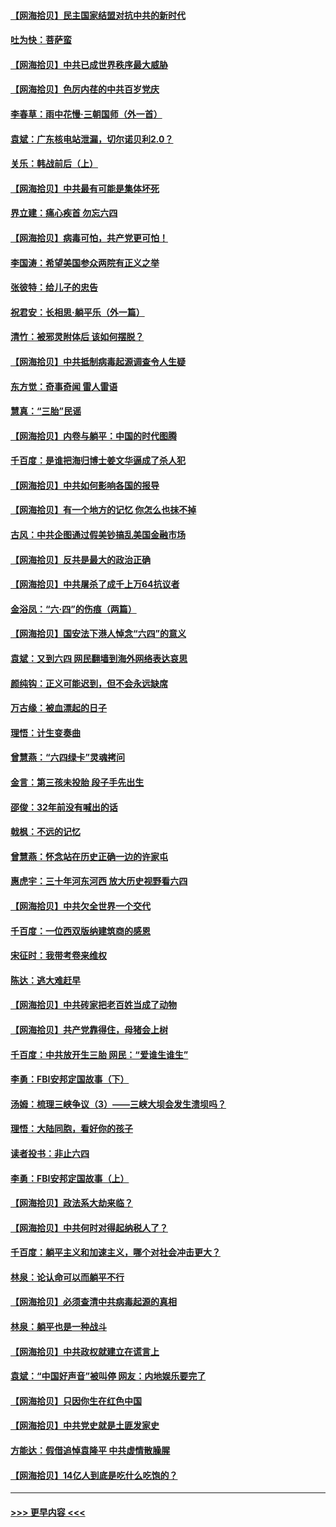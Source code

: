#### [【网海拾贝】民主国家结盟对抗中共的新时代](../pages/nsc993/n13031717.md?t=06190402) 
#### [吐为快：菩萨蛮](../pages/nsc993/n13030033.md?t=06190402) 
#### [【网海拾贝】中共已成世界秩序最大威胁](../pages/nsc993/n13028138.md?t=06190402) 
#### [【网海拾贝】色厉内荏的中共百岁党庆](../pages/nsc993/n13025582.md?t=06190402) 
#### [李春草：雨中花慢‧三朝国师（外一首）](../pages/nsc993/n13025567.md?t=06190402) 
#### [袁斌：广东核电站泄漏，切尔诺贝利2.0？](../pages/nsc993/n13025475.md?t=06190402) 
#### [关乐：韩战前后（上）](../pages/nsc993/n13025387.md?t=06190402) 
#### [【网海拾贝】中共最有可能是集体坏死](../pages/nsc993/n13023101.md?t=06190402) 
#### [界立建：痛心疾首 勿忘六四](../pages/nsc993/n13022339.md?t=06190402) 
#### [【网海拾贝】病毒可怕，共产党更可怕！](../pages/nsc993/n13020728.md?t=06190402) 
#### [李国涛：希望美国参众两院有正义之举](../pages/nsc993/n13020674.md?t=06190402) 
#### [张彼特：给儿子的忠告](../pages/nsc993/n13018934.md?t=06190402) 
#### [祝君安：长相思‧躺平乐（外一篇）](../pages/nsc993/n13018923.md?t=06190402) 
#### [清竹：被邪灵附体后 该如何摆脱？](../pages/nsc993/n13018877.md?t=06190402) 
#### [【网海拾贝】中共抵制病毒起源调查令人生疑](../pages/nsc993/n13017785.md?t=06190402) 
#### [东方觉：奇事奇闻 雷人雷语](../pages/nsc993/n13017577.md?t=06190402) 
#### [慧真：“三胎”民谣](../pages/nsc993/n13017394.md?t=06190402) 
#### [【网海拾贝】内卷与躺平：中国的时代图腾](../pages/nsc993/n13016128.md?t=06190402) 
#### [千百度：是谁把海归博士姜文华逼成了杀人犯](../pages/nsc993/n13015218.md?t=06190402) 
#### [【网海拾贝】中共如何影响各国的报导](../pages/nsc993/n13012599.md?t=06190402) 
#### [【网海拾贝】有一个地方的记忆 你怎么也抹不掉](../pages/nsc993/n13009802.md?t=06190402) 
#### [古风：中共企图通过假美钞搞乱美国金融市场](../pages/nsc993/n13009626.md?t=06190402) 
#### [【网海拾贝】反共是最大的政治正确](../pages/nsc993/n13007051.md?t=06190402) 
#### [【网海拾贝】中共屠杀了成千上万64抗议者](../pages/nsc993/n13002713.md?t=06190402) 
#### [金浴凤：“六·四”的伤痕（两篇）](../pages/nsc993/n13001719.md?t=06190402) 
#### [【网海拾贝】国安法下港人悼念“六四”的意义](../pages/nsc993/n13001039.md?t=06190402) 
#### [袁斌：又到六四 网民翻墙到海外网络表达哀思](../pages/nsc993/n13000995.md?t=06190402) 
#### [颜纯钩：正义可能迟到，但不会永远缺席](../pages/nsc993/n13000920.md?t=06190402) 
#### [万古缘：被血漂起的日子](../pages/nsc993/n13000914.md?t=06190402) 
#### [理悟：计生变奏曲](../pages/nsc993/n13000414.md?t=06190402) 
#### [曾慧燕：“六四绿卡”灵魂拷问](../pages/nsc993/n13000277.md?t=06190402) 
#### [金言：第三孩未投胎 段子手先出生](../pages/nsc993/n13000215.md?t=06190402) 
#### [邵俊：32年前没有喊出的话](../pages/nsc993/n13000181.md?t=06190402) 
#### [戟枫：不远的记忆](../pages/nsc993/n13000121.md?t=06190402) 
#### [曾慧燕：怀念站在历史正确一边的许家屯](../pages/nsc993/n13000073.md?t=06190402) 
#### [惠虎宇：三十年河东河西 放大历史视野看六四](../pages/nsc993/n13000018.md?t=06190402) 
#### [【网海拾贝】中共欠全世界一个交代](../pages/nsc993/n12998706.md?t=06190402) 
#### [千百度：一位西双版纳建筑商的感恩](../pages/nsc993/n12998487.md?t=06190402) 
#### [宋征时：我带考卷来维权](../pages/nsc993/n12994088.md?t=06190402) 
#### [陈达：逃大难赶早](../pages/nsc993/n12993569.md?t=06190402) 
#### [【网海拾贝】中共砖家把老百姓当成了动物](../pages/nsc993/n12993483.md?t=06190402) 
#### [【网海拾贝】共产党靠得住，母猪会上树](../pages/nsc993/n12990730.md?t=06190402) 
#### [千百度：中共放开生三胎 网民：“爱谁生谁生”](../pages/nsc993/n12990644.md?t=06190402) 
#### [李勇：FBI安邦定国故事（下）](../pages/nsc993/n12987854.md?t=06190402) 
#### [汤姆：梳理三峡争议（3）——三峡大坝会发生溃坝吗？](../pages/nsc993/n12989806.md?t=06190402) 
#### [理悟：大陆同胞，看好你的孩子](../pages/nsc993/n12989778.md?t=06190402) 
#### [读者投书：非止六四](../pages/nsc993/n12989673.md?t=06190402) 
#### [李勇：FBI安邦定国故事（上）](../pages/nsc993/n12987749.md?t=06190402) 
#### [【网海拾贝】政法系大劫来临？](../pages/nsc993/n12987596.md?t=06190402) 
#### [【网海拾贝】中共何时对得起纳税人了？](../pages/nsc993/n12985578.md?t=06190402) 
#### [千百度：躺平主义和加速主义，哪个对社会冲击更大？](../pages/nsc993/n12985512.md?t=06190402) 
#### [林泉：论认命可以而躺平不行](../pages/nsc993/n12985505.md?t=06190402) 
#### [【网海拾贝】必须查清中共病毒起源的真相](../pages/nsc993/n12984276.md?t=06190402) 
#### [林泉：躺平也是一种战斗](../pages/nsc993/n12984194.md?t=06190402) 
#### [【网海拾贝】中共政权就建立在谎言上](../pages/nsc993/n12981880.md?t=06190402) 
#### [袁斌：“中国好声音”被叫停 网友：内地娱乐要完了](../pages/nsc993/n12981826.md?t=06190402) 
#### [【网海拾贝】只因你生在红色中国](../pages/nsc993/n12979096.md?t=06190402) 
#### [【网海拾贝】中共党史就是土匪发家史](../pages/nsc993/n12976478.md?t=06190402) 
#### [方能达：假借追悼袁隆平 中共虚情散臊腥](../pages/nsc993/n12976396.md?t=06190402) 
#### [【网海拾贝】14亿人到底是吃什么吃饱的？](../pages/nsc993/n12974125.md?t=06190402) 

----
#### [ >>> 更早内容 <<< ](../indexes/nsc993-earlier.md)
